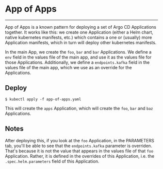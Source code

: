 # App of Apps
---

App of Apps is a known pattern for deploying a set of Argo CD Applications together.
It works like this: we create one Application (either a Helm chart, native kubernetes manifests, etc.)
which contains a one or (usually) more Application manifests, which in turn will deploy
other kubernetes manifests.

In the main App, we create the `foo`, `bar` and `bar` Applications. We define 
a `env` field in the values file of the main app, and use it as the values file
for those Applications.
Additionally, we define a `endpoints.kafka` field in the values file of the main app, 
which we use as an override for the Applications.

## Deploy

```
$ kubectl apply -f app-of-apps.yaml
```

This will create the `apps` Application, which will create the `foo`, `bar` and `baz` Applications.


## Notes

After deploying this, if you look at the `foo` Application, in the PARAMETERS tab, you'll be able to see
that the `endpoints.kafka` parameter is overriden. That's because it is not the value that appears
in the values file of that `foo` Application. Rather, it is defined in the overrides of this Application, i.e. 
the `.spec.helm.parameters` field of this Application.
